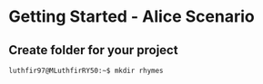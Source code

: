 # Getting Started - Alice Scenario
## Create folder for your project
` luthfir97@MLuthfirRY50:~$ mkdir rhymes `